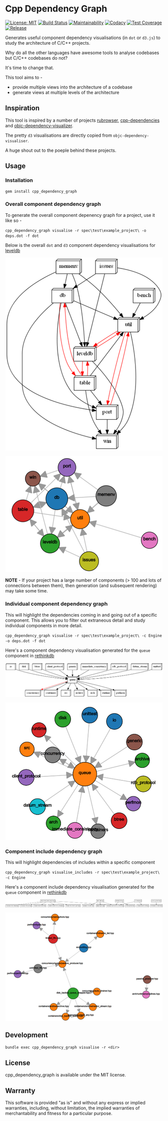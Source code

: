# Cpp Dependency Graph

<!-- [![Gem Version] -->

[![License: MIT](https://img.shields.io/badge/License-MIT-yellow.svg)](https://opensource.org/licenses/MIT) [![Build Status](https://travis-ci.org/shreyasbharath/cpp_dependency_graph.svg?branch=master)](https://travis-ci.org/shreyasbharath/cpp_dependency_graph) [![Maintainability](https://api.codeclimate.com/v1/badges/2a07b587ca6fc8b1b3db/maintainability)](https://codeclimate.com/github/shreyasbharath/cpp_dependency_graph/maintainability) [![Codacy](https://api.codacy.com/project/badge/Grade/9439dbb7fde44b5380401acba5325e62)](https://www.codacy.com/app/shreyasbharath/cpp_dependency_graph?utm_source=github.com&amp;utm_medium=referral&amp;utm_content=shreyasbharath/cpp_dependency_graph&amp;utm_campaign=Badge_Grade) [![Test Coverage](https://api.codeclimate.com/v1/badges/2a07b587ca6fc8b1b3db/test_coverage)](https://codeclimate.com/github/shreyasbharath/cpp_dependency_graph/test_coverage) [![Release](https://img.shields.io/github/release/shreyasbharath/cpp_dependency_graph.svg?maxAge=3600)](https://github.com/shreyasbharath/cpp_dependency_graph/releases)

Generates useful component dependency visualisations (in `dot` or `d3.js`) to study the architecture of C/C++ projects.

Why do all the other languages have awesome tools to analyse codebases but C/C++ codebases do not?

It's time to change that.

This tool aims to -

- provide multiple views into the architecture of a codebase
- generate views at multiple levels of the architecture

## Inspiration

This tool is inspired by a number of projects [rubrowser](http://www.emadelsaid.com/rubrowser/), [cpp-dependencies](https://github.com/tomtom-international/cpp-dependencies) and [objc-dependency-visualizer](https://github.com/PaulTaykalo/objc-dependency-visualizer).

The pretty `d3` visualisations are directly copied from `objc-dependency-visualiser`.

A huge shout out to the poeple behind these projects.

## Usage

### Installation

`gem install cpp_dependency_graph`

### Overall component dependency graph

To generate the overall component depenency graph for a project, use it like so -

`cpp_dependency_graph visualise -r spec\test\example_project\ -o deps.dot -f dot`

Below is the overall `dot` and `d3` component dependency visualisations for [leveldb](https://github.com/google/leveldb)

![Dot](examples/leveldb_overall.png)

![D3 Force Directed Graph](examples/leveldb_overall_d3.png)

**NOTE** - If your project has a large number of components (> 100 and lots of connections between them), then generation (and subsequent rendering) may take some time.

### Individual component dependency graph

This will highlight the dependencies coming in and going out of a specific component. This allows you to filter out extraneous detail and study individual components in more detail.

`cpp_dependency_graph visualise -r spec\test\example_project\ -c Engine -o deps.dot -f dot`

Here's a component dependency visualisation generated for the `queue` component in [rethinkdb](https://github.com/rethinkdb/rethinkdb)

![Queue component dot visualisation](examples/rethinkdb_queue_component.png)

![Queue component d3 visualisation](examples/rethinkdb_queue_component_d3.png)

### Component include dependency graph

This will highlight dependencies of includes within a specific component

`cpp_dependency_graph visualise_includes -r spec\test\example_project\ -c Engine`

Here's a component include dependency visualisation generated for the `queue` component in [rethinkdb](https://github.com/rethinkdb/rethinkdb)

![Queue include graph dot](examples/rethinkdb_queue_include.png)

![Queue include graph d3](examples/rethinkdb_queue_include_d3.png)

## Development

`bundle exec cpp_dependency_graph visualise -r <dir>`

## License

cpp_dependency_graph is available under the MIT license.

## Warranty

This software is provided "as is" and without any express or implied
warranties, including, without limitation, the implied warranties of
merchantability and fitness for a particular purpose.
